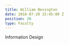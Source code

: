 ```yaml
---
title: William Bevington
date: 2016-07-20 15:45:00 Z
position: 20
type: Faculty
---
```


Information Design